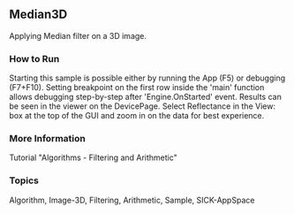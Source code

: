 ## Median3D
Applying Median filter on a 3D image.
### How to Run
Starting this sample is possible either by running the App (F5) or
debugging (F7+F10). Setting breakpoint on the first row inside the 'main'
function allows debugging step-by-step after 'Engine.OnStarted' event.
Results can be seen in the viewer on the DevicePage.
Select Reflectance in the View: box at the top of the GUI and zoom in on the
data for best experience.
### More Information
Tutorial "Algorithms - Filtering and Arithmetic"

### Topics
Algorithm, Image-3D, Filtering, Arithmetic, Sample, SICK-AppSpace